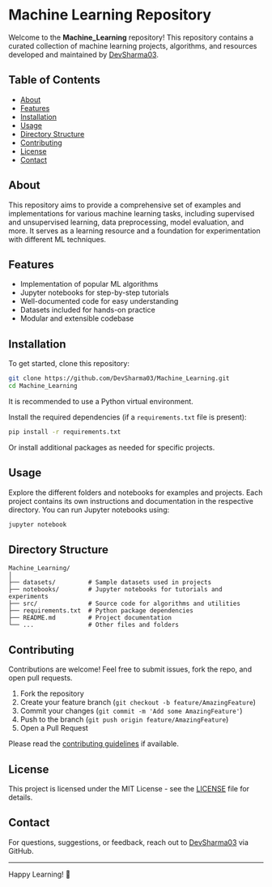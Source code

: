 # Machine Learning Repository

Welcome to the **Machine_Learning** repository! This repository contains a curated collection of machine learning projects, algorithms, and resources developed and maintained by [DevSharma03](https://github.com/DevSharma03).

## Table of Contents

- [About](#about)
- [Features](#features)
- [Installation](#installation)
- [Usage](#usage)
- [Directory Structure](#directory-structure)
- [Contributing](#contributing)
- [License](#license)
- [Contact](#contact)

## About

This repository aims to provide a comprehensive set of examples and implementations for various machine learning tasks, including supervised and unsupervised learning, data preprocessing, model evaluation, and more. It serves as a learning resource and a foundation for experimentation with different ML techniques.

## Features

- Implementation of popular ML algorithms
- Jupyter notebooks for step-by-step tutorials
- Well-documented code for easy understanding
- Datasets included for hands-on practice
- Modular and extensible codebase

## Installation

To get started, clone this repository:

```bash
git clone https://github.com/DevSharma03/Machine_Learning.git
cd Machine_Learning
```

It is recommended to use a Python virtual environment.

Install the required dependencies (if a `requirements.txt` file is present):

```bash
pip install -r requirements.txt
```

Or install additional packages as needed for specific projects.

## Usage

Explore the different folders and notebooks for examples and projects. Each project contains its own instructions and documentation in the respective directory. You can run Jupyter notebooks using:

```bash
jupyter notebook
```

## Directory Structure

```
Machine_Learning/
│
├── datasets/         # Sample datasets used in projects
├── notebooks/        # Jupyter notebooks for tutorials and experiments
├── src/              # Source code for algorithms and utilities
├── requirements.txt  # Python package dependencies
├── README.md         # Project documentation
└── ...               # Other files and folders
```

## Contributing

Contributions are welcome! Feel free to submit issues, fork the repo, and open pull requests.

1. Fork the repository
2. Create your feature branch (`git checkout -b feature/AmazingFeature`)
3. Commit your changes (`git commit -m 'Add some AmazingFeature'`)
4. Push to the branch (`git push origin feature/AmazingFeature`)
5. Open a Pull Request

Please read the [contributing guidelines](CONTRIBUTING.md) if available.

## License

This project is licensed under the MIT License - see the [LICENSE](LICENSE) file for details.

## Contact

For questions, suggestions, or feedback, reach out to [DevSharma03](https://github.com/DevSharma03) via GitHub.

---

Happy Learning! 🚀
